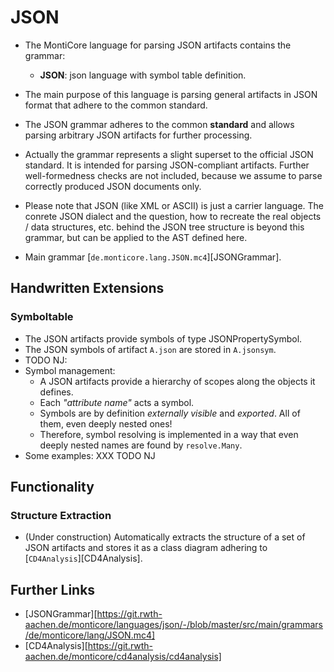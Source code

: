 <!-- (c) https://github.com/MontiCore/monticore -->
# JSON

* The MontiCore language for parsing JSON artifacts contains the grammar:

  * **JSON**: json language with symbol table definition. 

* The main purpose of this language is parsing general artifacts in JSON format
  that adhere to the common standard.

* The JSON grammar adheres to the common **standard** and allows parsing 
  arbitrary JSON artifacts for further processing.
* Actually the grammar represents a slight superset to the official JSON standard. 
  It is intended for parsing JSON-compliant artifacts. Further well-formedness
  checks are not included, because we assume to parse correctly produced JSON 
  documents only.

* Please note that JSON (like XML or ASCII) is just a carrier language.
  The conrete JSON dialect and the question, how to recreate the
  real objects / data structures, etc. behind the JSON tree structure
  is beyond this grammar, but can be applied to the AST defined here.

* Main grammar [`de.monticore.lang.JSON.mc4`][JSONGrammar].

## Handwritten Extensions

### Symboltable
* The JSON artifacts provide symbols of type JSONPropertySymbol. 
* The JSON symbols of artifact `A.json` are stored in `A.jsonsym`.
* TODO NJ:
* Symbol management:
  * A JSON artifacts provide a hierarchy of scopes along the objects it defines.
  * Each *"attribute name"* acts a symbol.
  * Symbols are by definition *externally visible* and *exported*. 
    All of them, even deeply nested ones!
  * Therefore, symbol resolving is implemented in a way that even deeply 
    nested names are found by `resolve.Many`.
* Some examples: XXX TODO NJ


## Functionality

### Structure Extraction

* (Under construction) 
Automatically extracts the structure of a set of JSON artifacts and stores it 
as a class diagram adhering to [`CD4Analysis`][CD4Analysis].
  
## Further Links

* [JSONGrammar][https://git.rwth-aachen.de/monticore/languages/json/-/blob/master/src/main/grammars/de/monticore/lang/JSON.mc4]
* [CD4Analysis][https://git.rwth-aachen.de/monticore/cd4analysis/cd4analysis]



